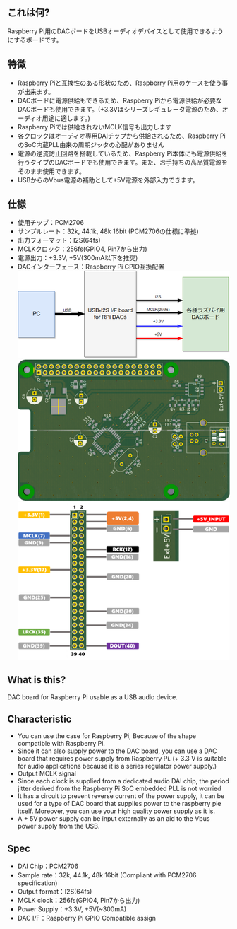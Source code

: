 ## これは何?
Raspberry Pi用のDACボードをUSBオーディオデバイスとして使用できるようにするボードです。

## 特徴
- Raspberry Piと互換性のある形状のため、Raspberry Pi用のケースを使う事が出来ます。
- DACボードに電源供給もできるため、Raspberry Piから電源供給が必要なDACボードも使用できます。(+3.3Vはシリーズレギュレータ電源のため、オーディオ用途に適します。)
- Raspberry Piでは供給されないMCLK信号も出力します
- 各クロックはオーディオ専用DAIチップから供給されるため、Raspberry PiのSoC内蔵PLL由来の周期ジッタの心配がありません
- 電源の逆流防止回路を搭載しているため、Raspberry Pi本体にも電源供給を行うタイプのDACボードでも使用できます。また、お手持ちの高品質電源をそのまま使用できます。
- USBからのVbus電源の補助として+5V電源を外部入力できます。

## 仕様
- 使用チップ：PCM2706
- サンプルレート：32k, 44.1k, 48k 16bit (PCM2706の仕様に準拠)
- 出力フォーマット：I2S(64fs)
- MCLKクロック：256fs(GPIO4, Pin7から出力)
- 電源出力：+3.3V, +5V(300mA以下を推奨)
- DACインターフェース：Raspberry Pi GPIO互換配置
![block diagram](block_diagram.png)
![board outline](RaspberryPi_USB-I2C_Baseboard_(PCM2706).png)
![pin assign](PinAssign.PNG)

## What is this?
DAC board for Raspberry Pi usable as a USB audio device.

## Characteristic
- You can use the case for Raspberry Pi, Because of the shape compatible with Raspberry Pi.
- Since it can also supply power to the DAC board, you can use a DAC board that requires power supply from Raspberry Pi. (+ 3.3 V is suitable for audio applications because it is a series regulator power supply.)
- Output MCLK signal
- Since each clock is supplied from a dedicated audio DAI chip, the period jitter derived from the Raspberry Pi SoC embedded PLL is not worried
- It has a circuit to prevent reverse current of the power supply, it can be used for a type of DAC board that supplies power to the raspberry pie itself. Moreover, you can use your high quality power supply as it is.
- A + 5V power supply can be input externally as an aid to the Vbus power supply from the USB.

## Spec
- DAI Chip：PCM2706
- Sample rate：32k, 44.1k, 48k 16bit (Compliant with PCM2706 specification)
- Output format：I2S(64fs)
- MCLK clock：256fs(GPIO4, Pin7から出力)
- Power Supply：+3.3V, +5V(~300mA)
- DAC I/F：Raspberry Pi GPIO Compatible assign
